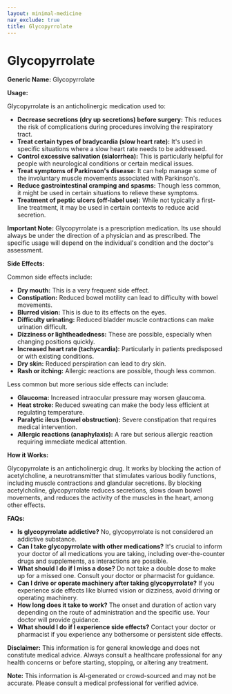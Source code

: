 ```yaml
---
layout: minimal-medicine
nav_exclude: true
title: Glycopyrrolate
---
```


# Glycopyrrolate

**Generic Name:** Glycopyrrolate

**Usage:**

Glycopyrrolate is an anticholinergic medication used to:

* **Decrease secretions (dry up secretions) before surgery:** This reduces the risk of complications during procedures involving the respiratory tract.
* **Treat certain types of bradycardia (slow heart rate):**  It's used in specific situations where a slow heart rate needs to be addressed.
* **Control excessive salivation (sialorrhea):** This is particularly helpful for people with neurological conditions or certain medical issues.
* **Treat symptoms of Parkinson's disease:**  It can help manage some of the involuntary muscle movements associated with Parkinson's.
* **Reduce gastrointestinal cramping and spasms:**  Though less common, it might be used in certain situations to relieve these symptoms.
* **Treatment of peptic ulcers (off-label use):**  While not typically a first-line treatment, it may be used in certain contexts to reduce acid secretion.

**Important Note:** Glycopyrrolate is a prescription medication.  Its use should always be under the direction of a physician and as prescribed.  The specific usage will depend on the individual's condition and the doctor's assessment.

**Side Effects:**

Common side effects include:

* **Dry mouth:** This is a very frequent side effect.
* **Constipation:** Reduced bowel motility can lead to difficulty with bowel movements.
* **Blurred vision:**  This is due to its effects on the eyes.
* **Difficulty urinating:**  Reduced bladder muscle contractions can make urination difficult.
* **Dizziness or lightheadedness:** These are possible, especially when changing positions quickly.
* **Increased heart rate (tachycardia):**  Particularly in patients predisposed or with existing conditions.
* **Dry skin:** Reduced perspiration can lead to dry skin.
* **Rash or itching:** Allergic reactions are possible, though less common.

Less common but more serious side effects can include:

* **Glaucoma:**  Increased intraocular pressure may worsen glaucoma.
* **Heat stroke:** Reduced sweating can make the body less efficient at regulating temperature.
* **Paralytic ileus (bowel obstruction):**  Severe constipation that requires medical intervention.
* **Allergic reactions (anaphylaxis):**  A rare but serious allergic reaction requiring immediate medical attention.


**How it Works:**

Glycopyrrolate is an anticholinergic drug.  It works by blocking the action of acetylcholine, a neurotransmitter that stimulates various bodily functions, including muscle contractions and glandular secretions.  By blocking acetylcholine, glycopyrrolate reduces secretions, slows down bowel movements, and reduces the activity of the muscles in the heart, among other effects.

**FAQs:**

* **Is glycopyrrolate addictive?** No, glycopyrrolate is not considered an addictive substance.
* **Can I take glycopyrrolate with other medications?**  It's crucial to inform your doctor of all medications you are taking, including over-the-counter drugs and supplements, as interactions are possible.
* **What should I do if I miss a dose?**  Do not take a double dose to make up for a missed one. Consult your doctor or pharmacist for guidance.
* **Can I drive or operate machinery after taking glycopyrrolate?**  If you experience side effects like blurred vision or dizziness, avoid driving or operating machinery.
* **How long does it take to work?**  The onset and duration of action vary depending on the route of administration and the specific use.  Your doctor will provide guidance.
* **What should I do if I experience side effects?**  Contact your doctor or pharmacist if you experience any bothersome or persistent side effects.


**Disclaimer:** This information is for general knowledge and does not constitute medical advice.  Always consult a healthcare professional for any health concerns or before starting, stopping, or altering any treatment.


**Note:** This information is AI-generated or crowd-sourced and may not be accurate. Please consult a medical professional for verified advice.